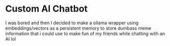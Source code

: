# Custom AI Chatbot

I was bored and then I decided to make a ollama wrapper using embeddings/vectors as a persistent memory to store dumbass meme information that i could use to make fun of my friends while chatting with an AI lol
